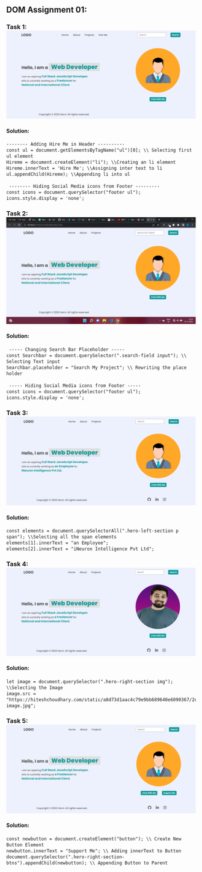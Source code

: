 ## DOM Assignment 01:

### Task 1: ![Task 1](./task1Output.png)

#### Solution:

```
-------- Adding Hire Me in Header ----------
const ul = document.getElementsByTagName("ul")[0]; \\ Selecting first ul element
Hireme = document.createElement("li"); \\Creating an li element
Hireme.innerText = 'Hire Me'; \\Assigning inter text to li
ul.appendChild(Hireme); \\Appending li into ul

 -------- Hiding Social Media icons from Footer ---------
const icons = document.querySelector("footer ul");
icons.style.display = 'none';
```

### Task 2: ![Task 2](./task2Output.png)

#### Solution:

```
 ----- Changing Search Bar Placeholder -----
const Searchbar = document.querySelector(".search-field input"); \\ Selecting Text input
Searchbar.placeholder = "Search My Project"; \\ Rewriting the place holder

 ----- Hiding Social Media icons from Footer -----
const icons = document.querySelector("footer ul");
icons.style.display = 'none';
```

### Task 3: ![Task 3](./task3Output.png)

#### Solution:

```
const elements = document.querySelectorAll(".hero-left-section p span"); \\Selecting all the span elements
elements[1].innerText = "an Employee";
elements[2].innerText = "iNeuron Intelligence Pvt Ltd";
```

### Task 4: ![Task 4](./task4Output.png)

#### Solution:

```
let image = document.querySelector(".hero-right-section img"); \\Selecting the Image
image.src = "https://hiteshchoudhary.com/static/a8d73d1aac4c79e9bb689640e6090367/2eaab/person-image.jpg";

```

### Task 5: ![Task 5](./task5Output.png)

#### Solution:

```
const newbutton = document.createElement("button"); \\ Create New Button Element
newbutton.innerText = "Support Me"; \\ Adding innerText to Button
document.querySelector(".hero-right-section-btns").appendChild(newbutton); \\ Appending Button to Parent
```
